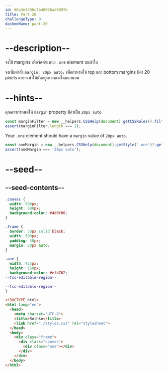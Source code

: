 ```yaml
---
id: 60a3e3396c7b40068ad6997d
title: Part 20
challengeType: 0
dashedName: part-20
---
```


# --description--

จงใช้ margins เพื่อจัดตำแหน่ง `.one` element บนผ้าใบ

จงเพิ่มคำสั่ง `margin: 20px auto;` เพื่อกำหรดให้ top และ bottom margins มีค่า 20 pixels และจงทำให้มันอยู่ตรงกลางในแนวนอน

# --hints--

คุณควรกำหนดให้ `margin` property มีค่าเป็น `20px auto`

```js
const marginFilter = new __helpers.CSSHelp(document).getCSSRules().filter(x => x.style.margin === '20px auto');
assert(marginFilter.length === 2);
```

Your `.one` element should have a `margin` value of `20px auto`.

```js
const oneMargin = new __helpers.CSSHelp(document).getStyle('.one')?.getPropertyValue('margin');
assert(oneMargin === '20px auto');
```

# --seed--

## --seed-contents--

```css
.canvas {
  width: 500px;
  height: 600px;
  background-color: #4d0f00;
}

.frame {
  border: 50px solid black;
  width: 500px;
  padding: 50px;
  margin: 20px auto;
}

.one {
  width: 425px;
  height: 150px;
  background-color: #efb762;
--fcc-editable-region--

--fcc-editable-region--
}
```

```html
<!DOCTYPE html>
<html lang="en">
  <head>
    <meta charset="UTF-8">
    <title>Rothko</title>
    <link href="./styles.css" rel="stylesheet">
  </head>
  <body>
    <div class="frame">
      <div class="canvas">
        <div class="one"></div>
      </div>
    </div>
  </body>
</html>
```

